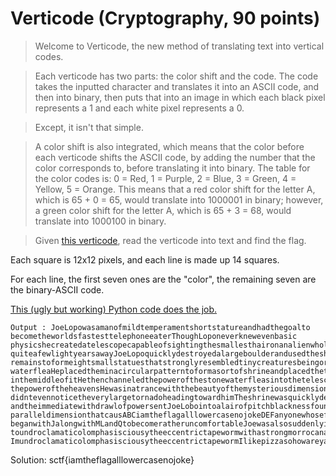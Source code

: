 # Verticode (Cryptography, 90 points)

>Welcome to Verticode, the new method of translating text into vertical codes.

>Each verticode has two parts: the color shift and the code.
The code takes the inputted character and translates it into an ASCII code,
and then into binary, then puts that into an image in which each black pixel
represents a 1 and each white pixel represents a 0.

>Except, it isn't that simple.

>A color shift is also integrated, which means that the color before each verticode shifts the ASCII
code, by adding the number that the color corresponds to, before translating it into binary. The table
for the color codes is: 0 = Red, 1 = Purple, 2 = Blue, 3 = Green, 4 = Yellow, 5 = Orange. This means
that a red color shift for the letter A, which is 65 + 0 = 65, would translate into 1000001 in binary;
however, a green color shift for the letter A, which is 65 + 3 = 68, would translate into 1000100 in binary.

>Given [this verticode](code1.png), read the verticode into text and find the flag.

Each square is 12x12 pixels, and each line is made up 14 squares.

For each line, the first seven ones are the "color", the remaining seven are the binary-ASCII code.

[This (ugly but working) Python code does the job.](verticode.py)

```
Output : JoeLopowasamanofmildtemperamentshortstatureandhadthegoalto
becometheworldsfastesttelephoneeaterThoughLoponeverknewevenbasic
physicshecreatedatelescopecapableofsightingthesmallesthaironanalienwholived
quiteafewlightyearsawayJoeLopoquicklydestroyedalargeboulderandusedtheshattered
remainstoformeightsmallstatuesthatstronglyresembledtinycreaturesbeingorrelatedtothe
waterfleaHeplacedtheminacircularpatterntoformasortofshrineandplacedthetelescope
inthemiddleofitHethenchanneledthepowerofthestonewaterfleasintothetelescopetoview
thepoweroftheheavensHewasinatrancewiththebeautyofthemysteriousdimensionand
didntevennoticetheverylargetornadoheadingtowardhimTheshrinewasquicklydemolished
andtheimmediatewithdrawlofpowersentJoeLobointoalairofpitchblacknessfoundtobea
paralleldimensionthatcausABCiamtheflagalllowercasenojokeDEFanyonewhosefirstname
beganwithJalongwithMLandQtobecomeratheruncomfortableJoewasalsosuddenlyintroduced
toundroclamaticolomphasisciousytheeccentrictapewormwithastrongmorrocanaccent
ImundroclamaticolomphasisciousytheeccentrictapewormIlikepizzasohowareyadoinIhavenoideasaidJoe
```

Solution: sctf{iamtheflagalllowercasenojoke}
